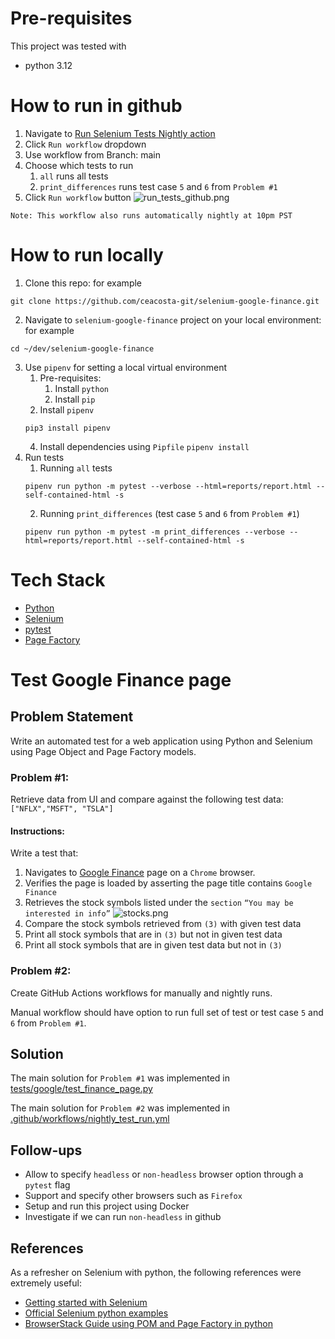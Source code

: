 # Pre-requisites
This project was tested with 
- python 3.12

# How to run in github
1. Navigate to [Run Selenium Tests Nightly action](https://github.com/ceacosta-git/assessment_test_framework/actions/workflows/nightly_test_run.yml)
2. Click `Run workflow` dropdown
3. Use workflow from Branch: main
4. Choose which tests to run
   1. `all` runs all tests
   2. `print_differences` runs test case `5` and `6` from `Problem #1`
5. Click `Run workflow` button
![run_tests_github.png](resources/run_tests_github.png)
   
```
Note: This workflow also runs automatically nightly at 10pm PST
```

# How to run locally
1. Clone this repo: for example
```
git clone https://github.com/ceacosta-git/selenium-google-finance.git
```
2. Navigate to `selenium-google-finance` project on your local environment: for example
```
cd ~/dev/selenium-google-finance
```
3. Use `pipenv` for setting a local virtual environment
   1. Pre-requisites: 
      1. Install `python`
      2. Install `pip`
   3. Install `pipenv` 
   ```
   pip3 install pipenv
   ```
   4. Install dependencies using `Pipfile`
   ```pipenv install```
4. Run tests
   1. Running `all` tests
   ```
   pipenv run python -m pytest --verbose --html=reports/report.html --self-contained-html -s
   ```
   2. Running `print_differences` (test case `5` and `6` from `Problem #1`)
   ```
   pipenv run python -m pytest -m print_differences --verbose --html=reports/report.html --self-contained-html -s
   ```
   

# Tech Stack
- [Python](https://www.python.org/)
- [Selenium](https://www.selenium.dev/documentation/)
- [pytest](https://docs.pytest.org/en/stable/)
- [Page Factory](https://pypi.org/project/selenium-page-factory/) 

# Test Google Finance page

## Problem Statement
Write an automated test for a web application using Python and Selenium using Page
Object and Page Factory models.

### Problem #1: 
Retrieve data from UI and compare against the following test data:`["NFLX","MSFT", "TSLA"]`

#### Instructions:
Write a test that:
1. Navigates to [Google Finance](https://www.google.com/finance) page on a `Chrome` browser.
2. Verifies the page is loaded by asserting the page title contains `Google Finance`
3. Retrieves the stock symbols listed under the `section` `“You may be interested in info”`
   ![stocks.png](resources/stocks.png)
4. Compare the stock symbols retrieved from `(3)` with given test data 
5. Print all stock symbols that are in `(3)` but not in given test data
6. Print all stock symbols that are in given test data but not in `(3)`

### Problem #2:
Create GitHub Actions workflows for manually and nightly runs.

Manual workflow should have option to run full set of test or test case `5` and `6` from `Problem #1`.


## Solution
    
The main solution for `Problem #1` was implemented in [tests/google/test_finance_page.py](https://github.com/ceacosta-git/assessment_test_framework/blob/main/tests/google/test_finance_page.py)

The main solution for `Problem #2` was implemented in [.github/workflows/nightly_test_run.yml](https://github.com/ceacosta-git/assessment_test_framework/blob/main/.github/workflows/nightly_test_run.yml)

## Follow-ups
- Allow to specify `headless` or `non-headless` browser option through a `pytest` flag
- Support and specify other browsers such as `Firefox`
- Setup and run this project using Docker
- Investigate if we can run `non-headless` in github

## References
As a refresher on Selenium with python, the following references were extremely useful:
- [Getting started with Selenium](https://www.selenium.dev/documentation/webdriver/getting_started/)
- [Official Selenium python examples](https://github.com/SeleniumHQ/seleniumhq.github.io/tree/trunk/examples/python)
- [BrowserStack Guide using POM and Page Factory in python](https://www.browserstack.com/guide/page-object-model-in-selenium-python)
